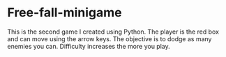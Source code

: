 # Free-fall-minigame
This is the second game I created using Python. The player is the red box and can move using the arrow keys. The objective is to dodge as many enemies you can. Difficulty increases the more you play.
